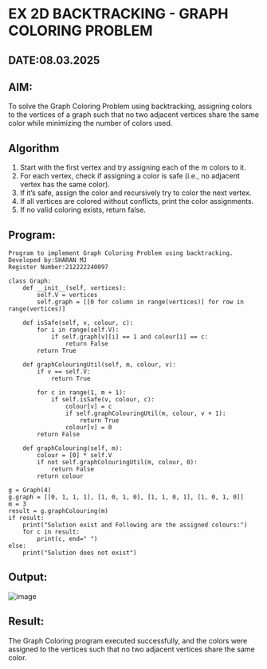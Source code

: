 # EX 2D BACKTRACKING - GRAPH COLORING PROBLEM
## DATE:08.03.2025
## AIM:
To solve the Graph Coloring Problem using backtracking, assigning colors to the vertices of a graph such that no two adjacent vertices share the same color while minimizing the number of colors used.
## Algorithm
1. Start with the first vertex and try assigning each of the m colors to it.
2. For each vertex, check if assigning a color is safe (i.e., no adjacent vertex has the same color).
3. If it’s safe, assign the color and recursively try to color the next vertex.
4. If all vertices are colored without conflicts, print the color assignments.
5. If no valid coloring exists, return false.
## Program:
```
Program to implement Graph Coloring Problem using backtracking.
Developed by:SHARAN MJ
Register Number:212222240097
```
```
class Graph:
    def __init__(self, vertices):
        self.V = vertices
        self.graph = [[0 for column in range(vertices)] for row in range(vertices)]

    def isSafe(self, v, colour, c):
        for i in range(self.V):
            if self.graph[v][i] == 1 and colour[i] == c:
                return False
        return True

    def graphColouringUtil(self, m, colour, v):
        if v == self.V:
            return True

        for c in range(1, m + 1):
            if self.isSafe(v, colour, c):
                colour[v] = c
                if self.graphColouringUtil(m, colour, v + 1):
                    return True
                colour[v] = 0
        return False

    def graphColouring(self, m):
        colour = [0] * self.V
        if not self.graphColouringUtil(m, colour, 0):
            return False
        return colour

g = Graph(4)
g.graph = [[0, 1, 1, 1], [1, 0, 1, 0], [1, 1, 0, 1], [1, 0, 1, 0]]
m = 3
result = g.graphColouring(m)
if result:
    print("Solution exist and Following are the assigned colours:")
    for c in result:
        print(c, end=" ")
else:
    print("Solution does not exist")
```

## Output:
![image](https://github.com/user-attachments/assets/6f68ed5c-fda7-4c29-beda-5cbec1cf8c31)

## Result:
The Graph Coloring program executed successfully, and the colors were assigned to the vertices such that no two adjacent vertices share the same color.

